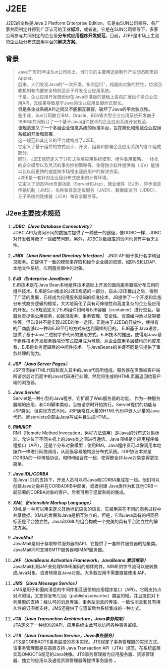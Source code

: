 # J2EE

J2EE的全称是Java 2 Platform Enterprise Edition，它是由SUN公司领导、各厂家共同制定并得到广泛认可的**工业标准**，或者说，它是在SUN公司领导下，多家公司参与共同制定的企业级**分布式应用程序开发规范**。目前，J2EE是市场上主流的企业级分布式应用平台的**解决方案**。  

## 背景

> Java于1995年由Sun公司推出，当时它的主要用途是制作产生动态网页的Applet。  
> 后来，人们发现Java的“一次开发，多次运行”，纯面向对象的特性，垃圾回收机制和内置安全特别适合于开发企业应用系统。  
> 于是，企业应用开发商纷纷在Java标准版的基础上各自扩展出许多企业应用API，其结果导致基于Java的企业应用呈爆炸式增长。  
> **但是各企业系统API之间又不能相互兼容，破坏了Java的平台独立性。**  
> 鉴于此，Sun公司联合IBM、Oracle、BEA等大型企业应用系统开发商于1999年共同制订了一个基于Java组件技术的企业应用系统开发规范，  
> **该规范定义了一个多层企业信息系统的标准平台，旨在简化和规范企业应用系统的开发和部署**。  
> 这一规范和其定义的平台就构成了J2EE。  
> 它定义了基于组件的方式设计、开发、组装和部署企业应用系统的各个组成部分。  
> 同时，J2EE规范定义了分布式多层应用系统模型、组件重用策略、一体化的安全模型以及灵活的事务控制策略等，使得独立软件提供商（ISV）能够以比以前更快的速度向市场推出适应用户的解决方案。  
> J2EE是一套针对企业级分布式应用的计算环境。  
> 它定义了动态Web页面功能（Servlet和Jsp）、商业组件（EJB）、异步消息传输机制（JMS）、名称和目录定位服务（JNDI）、数据库访问（JDBC）、与子系统的连接器（JCA）和安全服务等。  

## J2ee主要技术规范

1. ***JDBC（Java Database Connectivity）***   
JDBC API为访问不同的数据库提供了一种统一的途径，像ODBC一样，JDBC对开发者屏蔽了一些细节问题。另外，JDBC对数据库的访问也具有平台无关性。

2. ***JNDI（Java Name and Directory Interface）***
JNDI API用于执行名字和目录服务。它提供了一致的模型来存取和操作企业级的资源，如DNS和LDAP、本地文件系统、应用服务器中的对象。

3. ***EJB（Enterprise JavaBean）***  
EJB技术是在Java Bean本地组件技术基础上开发的面向服务器端分布应用的组件技术。EJB是Sun推出的J2EE规范的一部分，自从J2EE推出之后，得到了广泛的发展，已经成为应用服务器端的标准技术。JB提供了一个开发和实施分布式商务逻辑的框架，大大地简化了具有可伸缩性和高度复杂的企业级应用的开发。EJB规范定义了EJB组件如何与EJB容器（container）进行交互。容器负责提供公用服务，如目录服务、事务管理、安全性、资源缓冲池以及容错性等。但EJB并不是实现J2EE的唯一途径。正是由于J2EE的开放性，使得有的厂商能够以一种和EJB平行的方式来达到同样的目的。
EJB基于Java语言，提供了基于Java二进制字节代码的重用方式。EJB技术的推出，使得用Java基于组件技术开发服务器端分布式应用成为可能。从企业应用多层结构的角度来看，EJB是业务逻辑层的中间件技术。与JavaBeans的关键不同是它提供了事务处理的能力。

4. ***JSP（Java Server Pages）***  
JSP页面由HTML代码和嵌入其中的Java代码所组成。服务器在页面被客户端所请求后对页面中的Java代码进行处理，然后将生成的HTML页面返回给客户端的浏览器。

5. ***Java Servlet***   
Servlet是一种小型的Java程序，它扩展了Web服务器的功能。
作为一种服务器端的应用，和CGI脚本类似，当被请求时开始执行。Servlet提供的功能与JSP类似，但实现方式不同。JSP通常在大量的HTML代码中嵌入少量的Java代码，而servlets全部由Java写成并且生成HTML。

6. ***RMI/IIOP***  
RMI（Remote Method Invocation，远程方法调用）是Java的分布式对象标准，允许位于不同主机上的Java类之间进行通信。Java RMI是个应用程序编程接口（API），还是个分布对象模型；使用RMI，Java程序员可以像调用本地操作一样进行网络调用，从而很容易地构造分布式系统。IIOP协议本来是CORBA的一种传输协议，和RMI结合在一起，使得整合非Java对象变得更加简单。

7. ***Java IDL/CORBA***  
在Java IDL的支持下，开发人员可以将Java和CORBA集成在一起。他们可以创建Java对象并在CORBAORB中部署，或者创建 Java类作为和其他ORB一起部署的CORBA对象的客户。后者可用于遗留系统的集成。

8. ***XML（Extensible Markup Language）***   
XML是一种可以用来定义其他标记语言的语言。它被用来在不同的商务过程中共享数据。XML的发展和Java是相互独立的，但是，它和Java具有的相同目标正是平台独立性。Java和XML的组合构成一个完美的具有平台独立性的解决方案。

9. ***JavaMail***  
JavaMail是用于存取邮件服务器的API，它提供了一套邮件服务器的抽象类。JavaMail同时支持SMTP服务器和IMAP服务器。

10. ***JAF（JavaBeans Activation Framework，JavaBeans 激活框架）***  
JavaMail利用JAF来处理MIME编码的邮件附件。MIME的字节流可以被转换成Java对象，或者转换自Java对象。大多数应用不需要直接使用JAF。

11. ***JMS（Java Message Service）***  
JMS是用于和面向消息的中间件相互通信的应用程序接口（API）。它既支持点对点的域，又支持发布/订阅（publish/subscribe）类型的域，并且提供对下列类型的支持：经认可的消息传递、事务型消息的传递、一致性消息和具有持久性的订阅者支持。JMS还提供了与遗留后台系统集成的一种方式。

12. ***JTA（Java Transaction Architecture，Java事务构架）***  
JTA定义了一种标准的API，应用系统由此可以访问各种事务监控。

13. ***JTS（Java Transaction Service，Java事务服务）***  
JTS是CORBAOTS事务监控的基本实现。JTS规定了事务管理器的实现方式。该事务管理器是在高层支持 Java Transaction API（JTA）规范，在系统底层实现OMGOTS规范的Java映像。JTS事务管理器为应用服务器、资源管理器、独立的应用以及通信资源管理器等提供事务服务 。

